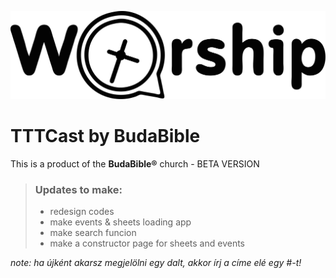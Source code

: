 <img src="./assets/logos/worship.svg"><br>
# TTTCast by BudaBible
This is a product of the **BudaBible®** church  -  BETA VERSION
> ### Updates to make:
> - redesign codes
> - make events & sheets loading app
> - make search funcion
> - make a constructor page for sheets and events

*note: ha újként akarsz megjelölni egy dalt, akkor írj a címe elé egy #-t!*